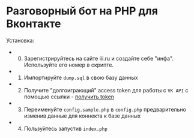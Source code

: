 # Разговорный бот на PHP для Вконтакте
Установка:
* 0. Зарегистрируйтесь на сайте iii.ru и создайте себе "инфа". Используйте его номер в скрипте.

* 1. Импортируйте `dump.sql` в свою базу данных
* 2. Получите "долгоиграющий" access token для работы с `VK API` с помощью ссылки - [получить token](https://oauth.vk.com/authorize?client_id=4798482&redirect_uri=http://api.vk.com/blank.html&scope=offline,messages,friends,status&display=page&response_type=token)
* 3. Переименуйте `config.sample.php` в `config.php` предварительно изменив данные для коннекта к базе данных
* 4. Пользуйтесь запустив `index.php`